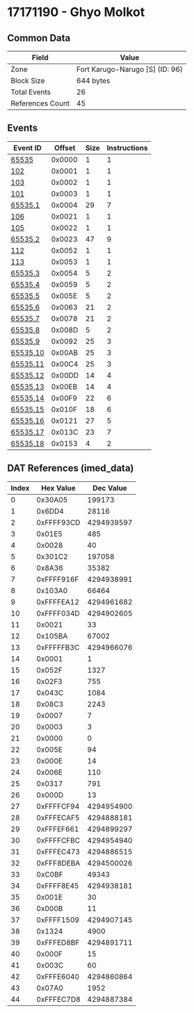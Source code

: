 # 17171190 - Ghyo Molkot

## Common Data

| Field            | Value                           |
|------------------|---------------------------------|
| Zone             | Fort Karugo-Narugo [S] (ID: 96) |
| Block Size       | 644 bytes                       |
| Total Events     | 26                              |
| References Count | 45                              |

## Events

| Event ID                  | Offset   |   Size |   Instructions |
|---------------------------|----------|--------|----------------|
| [65535](./65535.md)       | 0x0000   |      1 |              1 |
| [102](./102.md)           | 0x0001   |      1 |              1 |
| [103](./103.md)           | 0x0002   |      1 |              1 |
| [101](./101.md)           | 0x0003   |      1 |              1 |
| [65535.1](./65535.1.md)   | 0x0004   |     29 |              7 |
| [106](./106.md)           | 0x0021   |      1 |              1 |
| [105](./105.md)           | 0x0022   |      1 |              1 |
| [65535.2](./65535.2.md)   | 0x0023   |     47 |              9 |
| [112](./112.md)           | 0x0052   |      1 |              1 |
| [113](./113.md)           | 0x0053   |      1 |              1 |
| [65535.3](./65535.3.md)   | 0x0054   |      5 |              2 |
| [65535.4](./65535.4.md)   | 0x0059   |      5 |              2 |
| [65535.5](./65535.5.md)   | 0x005E   |      5 |              2 |
| [65535.6](./65535.6.md)   | 0x0063   |     21 |              2 |
| [65535.7](./65535.7.md)   | 0x0078   |     21 |              2 |
| [65535.8](./65535.8.md)   | 0x008D   |      5 |              2 |
| [65535.9](./65535.9.md)   | 0x0092   |     25 |              3 |
| [65535.10](./65535.10.md) | 0x00AB   |     25 |              3 |
| [65535.11](./65535.11.md) | 0x00C4   |     25 |              3 |
| [65535.12](./65535.12.md) | 0x00DD   |     14 |              4 |
| [65535.13](./65535.13.md) | 0x00EB   |     14 |              4 |
| [65535.14](./65535.14.md) | 0x00F9   |     22 |              6 |
| [65535.15](./65535.15.md) | 0x010F   |     18 |              6 |
| [65535.16](./65535.16.md) | 0x0121   |     27 |              5 |
| [65535.17](./65535.17.md) | 0x013C   |     23 |              7 |
| [65535.18](./65535.18.md) | 0x0153   |      4 |              2 |

## DAT References (imed_data)

|   Index | Hex Value   |   Dec Value |
|---------|-------------|-------------|
|       0 | 0x30A05     |      199173 |
|       1 | 0x6DD4      |       28116 |
|       2 | 0xFFFF93CD  |  4294939597 |
|       3 | 0x01E5      |         485 |
|       4 | 0x0028      |          40 |
|       5 | 0x301C2     |      197058 |
|       6 | 0x8A36      |       35382 |
|       7 | 0xFFFF916F  |  4294938991 |
|       8 | 0x103A0     |       66464 |
|       9 | 0xFFFFEA12  |  4294961682 |
|      10 | 0xFFFF034D  |  4294902605 |
|      11 | 0x0021      |          33 |
|      12 | 0x105BA     |       67002 |
|      13 | 0xFFFFFB3C  |  4294966076 |
|      14 | 0x0001      |           1 |
|      15 | 0x052F      |        1327 |
|      16 | 0x02F3      |         755 |
|      17 | 0x043C      |        1084 |
|      18 | 0x08C3      |        2243 |
|      19 | 0x0007      |           7 |
|      20 | 0x0003      |           3 |
|      21 | 0x0000      |           0 |
|      22 | 0x005E      |          94 |
|      23 | 0x000E      |          14 |
|      24 | 0x006E      |         110 |
|      25 | 0x0317      |         791 |
|      26 | 0x000D      |          13 |
|      27 | 0xFFFFCF94  |  4294954900 |
|      28 | 0xFFFECAF5  |  4294888181 |
|      29 | 0xFFFEF661  |  4294899297 |
|      30 | 0xFFFFCFBC  |  4294954940 |
|      31 | 0xFFFEC473  |  4294886515 |
|      32 | 0xFFF8DEBA  |  4294500026 |
|      33 | 0xC0BF      |       49343 |
|      34 | 0xFFFF8E45  |  4294938181 |
|      35 | 0x001E      |          30 |
|      36 | 0x000B      |          11 |
|      37 | 0xFFFF1509  |  4294907145 |
|      38 | 0x1324      |        4900 |
|      39 | 0xFFFED8BF  |  4294891711 |
|      40 | 0x000F      |          15 |
|      41 | 0x003C      |          60 |
|      42 | 0xFFFE6040  |  4294860864 |
|      43 | 0x07A0      |        1952 |
|      44 | 0xFFFEC7D8  |  4294887384 |
